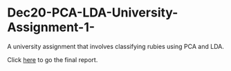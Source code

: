 # Dec20-PCA-LDA-University-Assignment-1-
A university assignment that involves classifying rubies using PCA and LDA.

Click <a href="https://rypoll.github.io/Dec20-PCA-LDA-University-Assignment-1-/PCA%20LDA%20Report.html">here</a> to go the final report.
